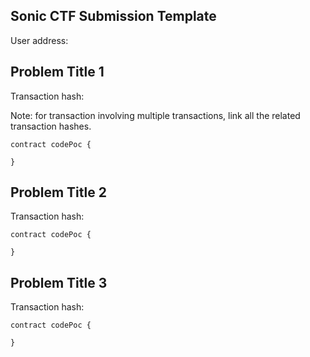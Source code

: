 ## Sonic CTF Submission Template

User address: <your-wallet-address>

## Problem Title 1

Transaction hash: <on-chain-transaction-hash-for-the-solve>

Note: for transaction involving multiple transactions, link all the related transaction hashes.

```solidity
contract codePoc {

}
```

## Problem Title 2

Transaction hash: <on-chain-transaction-hash-for-the-solve>

```solidity
contract codePoc {

}
```

## Problem Title 3

Transaction hash: <on-chain-transaction-hash-for-the-solve>

```solidity
contract codePoc {

}
```